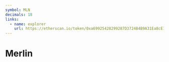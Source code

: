 ```yaml
---
symbol: MLN
decimals: 18
links:
  - name: explorer
    url: https://etherscan.io/token/0xa69925428299287D3724B4B9A31Ea8cE191497de
---
```


# Merlin
